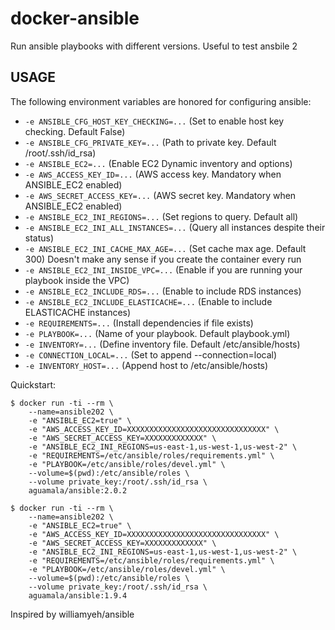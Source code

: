 # docker-ansible

Run ansible playbooks with different versions. Useful to test ansbile 2

## USAGE

The following environment variables are honored for configuring ansible:

-	`-e ANSIBLE_CFG_HOST_KEY_CHECKING=...` (Set to enable host key checking. Default False)
-	`-e ANSIBLE_CFG_PRIVATE_KEY=...` (Path to private key. Default /root/.ssh/id_rsa)
-	`-e ANSIBLE_EC2=...` (Enable EC2 Dynamic inventory and options)
-	`-e AWS_ACCESS_KEY_ID=...` (AWS access key. Mandatory when ANSIBLE_EC2 enabled)
-	`-e AWS_SECRET_ACCESS_KEY=...` (AWS secret key. Mandatory when ANSIBLE_EC2 enabled)
-	`-e ANSIBLE_EC2_INI_REGIONS=...` (Set regions to query. Default all)
-	`-e ANSIBLE_EC2_INI_ALL_INSTANCES=...` (Query all instances despite their status)
-	`-e ANSIBLE_EC2_INI_CACHE_MAX_AGE=...` (Set cache max age. Default 300) Doesn't make any sense if you create the container every run
-	`-e ANSIBLE_EC2_INI_INSIDE_VPC=...` (Enable if you are running your playbook inside the VPC)
-	`-e ANSIBLE_EC2_INCLUDE_RDS=...` (Enable to include RDS instances)
-	`-e ANSIBLE_EC2_INCLUDE_ELASTICACHE=...` (Enable to include ELASTICACHE instances)
-	`-e REQUIREMENTS=...` (Install dependencies if file exists)
-	`-e PLAYBOOK=...` (Name of your playbook. Default playbook.yml)
-	`-e INVENTORY=...` (Define inventory file. Default /etc/ansible/hosts)
-	`-e CONNECTION_LOCAL=...` (Set to append --connection=local)
-	`-e INVENTORY_HOST=...` (Append host to /etc/ansible/hosts)

Quickstart:  

    $ docker run -ti --rm \
        --name=ansible202 \
        -e "ANSIBLE_EC2=true" \
        -e "AWS_ACCESS_KEY_ID=XXXXXXXXXXXXXXXXXXXXXXXXXXXXXXX" \
        -e "AWS_SECRET_ACCESS_KEY=XXXXXXXXXXXXX" \
        -e "ANSIBLE_EC2_INI_REGIONS=us-east-1,us-west-1,us-west-2" \
        -e "REQUIREMENTS=/etc/ansible/roles/requirements.yml" \
        -e "PLAYBOOK=/etc/ansible/roles/devel.yml" \
        --volume=$(pwd):/etc/ansible/roles \
        --volume private_key:/root/.ssh/id_rsa \
        aguamala/ansible:2.0.2

    $ docker run -ti --rm \
        --name=ansible202 \
        -e "ANSIBLE_EC2=true" \
        -e "AWS_ACCESS_KEY_ID=XXXXXXXXXXXXXXXXXXXXXXXXXXXXXXX" \
        -e "AWS_SECRET_ACCESS_KEY=XXXXXXXXXXXXX" \
        -e "ANSIBLE_EC2_INI_REGIONS=us-east-1,us-west-1,us-west-2" \
        -e "REQUIREMENTS=/etc/ansible/roles/requirements.yml" \
        -e "PLAYBOOK=/etc/ansible/roles/devel.yml" \
        --volume=$(pwd):/etc/ansible/roles \
        --volume private_key:/root/.ssh/id_rsa \
        aguamala/ansible:1.9.4



Inspired by williamyeh/ansible
